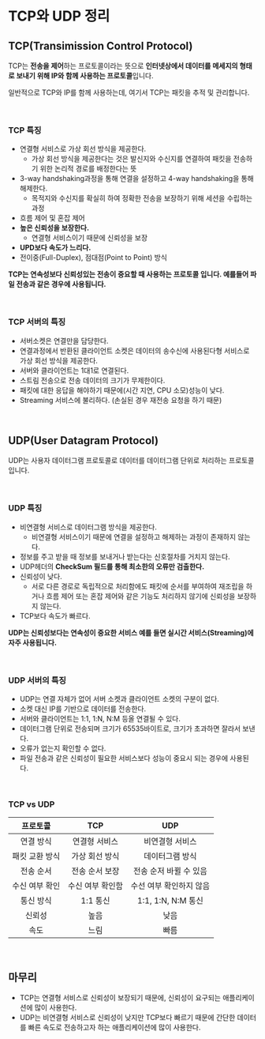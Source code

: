 # TCP와 UDP 정리

## TCP(Transimission Control Protocol)

TCP는 **전송을 제어**하는 프로토콜이라는 뜻으로 **인터넷상에서 데이터를 메세지의 형태로 보내기 위해 IP와 함께 사용하는 프로토콜**입니다.

일반적으로 TCP와 IP를 함께 사용하는데, 여기서 TCP는 패킷을 추적 및 관리합니다.

</br >

### TCP 특징

- 연결형 서비스로 가상 회선 방식을 제공한다.
  - 가상 회선 방식을 제공한다는 것은 발신지와 수신지를 연결하여 패킷을 전송하기 위한 논리적 경로를 배정한다는 뜻
- 3-way handshaking과정을 통해 연결을 설정하고 4-way handshaking을 통해 해제한다.
  - 목적지와 수신지를 확실히 하여 정확한 전송을 보장하기 위해 세션을 수립하는 과정
- 흐름 제어 및 혼잡 제어
- **높은 신뢰성을 보장한다.**
  - 연결형 서비스이기 때문에 신뢰성을 보장
- **UPD보다 속도가 느리다.**
- 전이중(Full-Duplex), 점대점(Point to Point) 방식

**TCP는 연속성보다 신뢰성있는 전송이 중요할 때 사용하는 프로토콜 입니다. 예를들어 파일 전송과 같은 경우에 사용됩니다.**

</br >

### TCP 서버의 특징

- 서버소켓은 연결만을 담당한다.
- 연결과정에서 반환된 클라이언트 소켓은 데이터의 송수신에 사용된다형 서비스로 가상 회선 방식을 제공한다.
- 서버와 클라이언트는 1대1로 연결된다.
- 스트림 전송으로 전송 데이터의 크기가 무제한이다.
- 패킷에 대한 응답을 해야하기 때문에(시간 지연, CPU 소모)성능이 낮다.
- Streaming 서비스에 불리하다. (손실된 경우 재전송 요청을 하기 때문)

</br >

## UDP(User Datagram Protocol)

UDP는 사용자 데이터그램 프로토콜로 데이터를 데이터그램 단위로 처리하는 프로토콜입니다.

</br >

### UDP 특징

- 비연결형 서비스로 데이터그램 방식을 제공한다.
  - 비연결형 서비스이기 때문에 연결을 설정하고 해제하는 과정이 존재하지 않는다.
- 정보를 주고 받을 때 정보를 보내거나 받는다는 신호절차를 거치지 않는다.
- UDP헤더의 **CheckSum 필드를 통해 최소한의 오류만 검출한다.**
- 신뢰성이 낮다.
  - 서로 다른 경로로 독립적으로 처리함에도 패킷에 순서를 부여하여 재조립을 하거나 흐름 제어 또는 혼잡 제어와 같은 기능도 처리하지 않기에 신뢰성을 보장하지 않는다.
- TCP보다 속도가 빠르다.

**UDP는 신뢰성보다는 연속성이 중요한 서비스 예를 들면 실시간 서비스(Streaming)에 자주 사용됩니다.**

</br >

### UDP 서버의 특징

- UDP는 연결 자체가 없어 서버 소켓과 클라이언트 소켓의 구분이 없다.
- 소켓 대신 IP를 기반으로 데이터를 전송한다.
- 서버와 클라이언트는 1:1, 1:N, N:M 등올 연결될 수 있다.
- 데이터그램 단위로 전송되며 크기가 65535바이트로, 크기가 초과하면 잘라서 보낸다.
- 오류가 없는지 확인할 수 없다.
- 파일 전송과 같은 신뢰성이 필요한 서비스보다 성능이 중요시 되는 경우에 사용된다.

</br >

### TCP vs UDP

|    프로토콜    |       TCP        |           UDP           |
| :------------: | :--------------: | :---------------------: |
|   연결 방식    |  연결형 서비스   |     비연결형 서비스     |
| 패킷 교환 방식 |  가상 회선 방식  |     데이터그램 방식     |
|   전송 순서    |  전송 순서 보장  | 전송 순저 바뀔 수 있음  |
| 수신 여부 확인 | 수신 여부 확인함 | 수선 여부 확인하지 않음 |
|   통신 방식    |     1:1 통신     |   1:1, 1:N, N:M 통신    |
|     신뢰성     |       높음       |          낮음           |
|      속도      |       느림       |          빠름           |

</br >

## 마무리

- TCP는 연결형 서비스로 신뢰성이 보장되기 때문에, 신뢰성이 요구되는 애플리케이션에 많이 사용한다.
- UDP는 비연결형 서비스로 신뢰성이 낮지만 TCP보다 빠르기 때문에 간단한 데이터를 빠른 속도로 전송하고자 하는 애플리케이션에 많이 사용한다.

